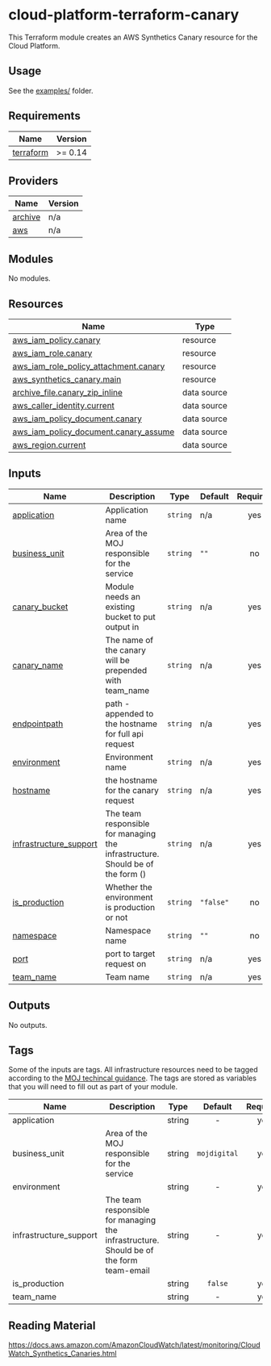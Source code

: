 # cloud-platform-terraform-canary

This Terraform module creates an AWS Synthetics Canary resource for the Cloud Platform.

## Usage

See the [examples/](examples/) folder.

<!-- BEGIN_TF_DOCS -->
## Requirements

| Name | Version |
|------|---------|
| <a name="requirement_terraform"></a> [terraform](#requirement\_terraform) | >= 0.14 |

## Providers

| Name | Version |
|------|---------|
| <a name="provider_archive"></a> [archive](#provider\_archive) | n/a |
| <a name="provider_aws"></a> [aws](#provider\_aws) | n/a |

## Modules

No modules.

## Resources

| Name | Type |
|------|------|
| [aws_iam_policy.canary](https://registry.terraform.io/providers/hashicorp/aws/latest/docs/resources/iam_policy) | resource |
| [aws_iam_role.canary](https://registry.terraform.io/providers/hashicorp/aws/latest/docs/resources/iam_role) | resource |
| [aws_iam_role_policy_attachment.canary](https://registry.terraform.io/providers/hashicorp/aws/latest/docs/resources/iam_role_policy_attachment) | resource |
| [aws_synthetics_canary.main](https://registry.terraform.io/providers/hashicorp/aws/latest/docs/resources/synthetics_canary) | resource |
| [archive_file.canary_zip_inline](https://registry.terraform.io/providers/hashicorp/archive/latest/docs/data-sources/file) | data source |
| [aws_caller_identity.current](https://registry.terraform.io/providers/hashicorp/aws/latest/docs/data-sources/caller_identity) | data source |
| [aws_iam_policy_document.canary](https://registry.terraform.io/providers/hashicorp/aws/latest/docs/data-sources/iam_policy_document) | data source |
| [aws_iam_policy_document.canary_assume](https://registry.terraform.io/providers/hashicorp/aws/latest/docs/data-sources/iam_policy_document) | data source |
| [aws_region.current](https://registry.terraform.io/providers/hashicorp/aws/latest/docs/data-sources/region) | data source |

## Inputs

| Name | Description | Type | Default | Required |
|------|-------------|------|---------|:--------:|
| <a name="input_application"></a> [application](#input\_application) | Application name | `string` | n/a | yes |
| <a name="input_business_unit"></a> [business\_unit](#input\_business\_unit) | Area of the MOJ responsible for the service | `string` | `""` | no |
| <a name="input_canary_bucket"></a> [canary\_bucket](#input\_canary\_bucket) | Module needs an existing bucket to put output in | `string` | n/a | yes |
| <a name="input_canary_name"></a> [canary\_name](#input\_canary\_name) | The name of the canary will be prepended with team\_name | `string` | n/a | yes |
| <a name="input_endpointpath"></a> [endpointpath](#input\_endpointpath) | path - appended to the hostname for full api request | `string` | n/a | yes |
| <a name="input_environment"></a> [environment](#input\_environment) | Environment name | `string` | n/a | yes |
| <a name="input_hostname"></a> [hostname](#input\_hostname) | the hostname for the canary request | `string` | n/a | yes |
| <a name="input_infrastructure_support"></a> [infrastructure\_support](#input\_infrastructure\_support) | The team responsible for managing the infrastructure. Should be of the form <team-name> (<team-email>) | `string` | n/a | yes |
| <a name="input_is_production"></a> [is\_production](#input\_is\_production) | Whether the environment is production or not | `string` | `"false"` | no |
| <a name="input_namespace"></a> [namespace](#input\_namespace) | Namespace name | `string` | `""` | no |
| <a name="input_port"></a> [port](#input\_port) | port to target request on | `string` | n/a | yes |
| <a name="input_team_name"></a> [team\_name](#input\_team\_name) | Team name | `string` | n/a | yes |

## Outputs

No outputs.

<!-- END_TF_DOCS -->

## Tags

Some of the inputs are tags. All infrastructure resources need to be tagged according to the [MOJ techincal guidance](https://ministryofjustice.github.io/technical-guidance/standards/documenting-infrastructure-owners/#documenting-owners-of-infrastructure). The tags are stored as variables that you will need to fill out as part of your module.

| Name | Description | Type | Default | Required |
|------|-------------|:----:|:-----:|:-----:|
| application |  | string | - | yes |
| business_unit | Area of the MOJ responsible for the service | string | `mojdigital` | yes |
| environment |  | string | - | yes |
| infrastructure_support | The team responsible for managing the infrastructure. Should be of the form team-email | string | - | yes |
| is_production |  | string | `false` | yes |
| team_name |  | string | - | yes |

## Reading Material

https://docs.aws.amazon.com/AmazonCloudWatch/latest/monitoring/CloudWatch_Synthetics_Canaries.html

